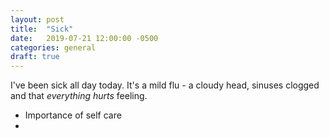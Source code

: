 ```yaml
---
layout: post
title:  "Sick"
date:   2019-07-21 12:00:00 -0500
categories: general
draft: true
---
```


I've been sick all day today. It's a mild flu - a cloudy head, sinuses clogged and that _everything hurts_ feeling. 

- Importance of self care
- 
